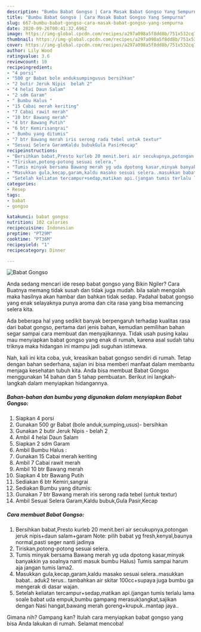 ```yaml
---
description: "Bumbu Babat Gongso | Cara Masak Babat Gongso Yang Sempurna"
title: "Bumbu Babat Gongso | Cara Masak Babat Gongso Yang Sempurna"
slug: 667-bumbu-babat-gongso-cara-masak-babat-gongso-yang-sempurna
date: 2020-09-26T00:41:32.696Z
image: https://img-global.cpcdn.com/recipes/a297a098a5f8dd8b/751x532cq70/babat-gongso-foto-resep-utama.jpg
thumbnail: https://img-global.cpcdn.com/recipes/a297a098a5f8dd8b/751x532cq70/babat-gongso-foto-resep-utama.jpg
cover: https://img-global.cpcdn.com/recipes/a297a098a5f8dd8b/751x532cq70/babat-gongso-foto-resep-utama.jpg
author: Lily Wood
ratingvalue: 3.6
reviewcount: 10
recipeingredient:
- "4 porsi"
- "500 gr Babat bole anduksumpingusus bersihkan"
- "2 butir Jeruk Nipis  belah 2"
- "4 helai Daun Salam"
- "2 sdm Garam"
- " Bumbu Halus "
- "15 Cabai merah keriting"
- "7 Cabai rawit merah"
- "10 btr Bawang merah"
- "4 btr Bawang Putih"
- "6 btr Kemirisangrai"
- " Bumbu yang ditumis"
- "7 btr Bawang merah iris serong rada tebel untuk textur"
- "Sesuai Selera GaramKaldu bubukGula PasirKecap"
recipeinstructions:
- "Bersihkan babat,Presto kurleb 20 menit.beri air secukupnya,potongan jeruk nipis+daun salam+garam Note: pilih babat yg fresh,kenyal,baunya normal,pasti seger nanti jadinya"
- "Tiriskan,potong-potong sesuai selera."
- "Tumis minyak bersama Bawang merah yg uda dpotong kasar,minyak banyakkin ya soalnya nanti masuk bumbu Halus) Tumis sampai harum aja jangan tumis lama2."
- "Masukkan gula,kecap,garam,kaldu masako sesuai selera..masukkan babat.. aduk2 terus.. tambahkan air skitar 100cc+supaya juga bumbu ga mengerak di dasar wajan."
- "Setelah keliatan tercampur+sedap,matikan api.(jangan tumis terlalu lama soale babat uda empuk,bumbu gampang merasuk)angkat,sajikan dengan Nasi hangat,bawang merah goreng+krupuk..mantap jaya.."
categories:
- Resep
tags:
- babat
- gongso

katakunci: babat gongso 
nutrition: 102 calories
recipecuisine: Indonesian
preptime: "PT29M"
cooktime: "PT36M"
recipeyield: "1"
recipecategory: Dinner

---
```



![Babat Gongso](https://img-global.cpcdn.com/recipes/a297a098a5f8dd8b/751x532cq70/babat-gongso-foto-resep-utama.jpg)

Anda sedang mencari ide resep babat gongso yang Bikin Ngiler? Cara Buatnya memang tidak susah dan tidak juga mudah. bila salah mengolah maka hasilnya akan hambar dan bahkan tidak sedap. Padahal babat gongso yang enak selayaknya punya aroma dan cita rasa yang bisa memancing selera kita.



Ada beberapa hal yang sedikit banyak berpengaruh terhadap kualitas rasa dari babat gongso, pertama dari jenis bahan, kemudian pemilihan bahan segar sampai cara membuat dan menyajikannya. Tidak usah pusing kalau mau menyiapkan babat gongso yang enak di rumah, karena asal sudah tahu triknya maka hidangan ini mampu jadi suguhan istimewa.


Nah, kali ini kita coba, yuk, kreasikan babat gongso sendiri di rumah. Tetap dengan bahan sederhana, sajian ini bisa memberi manfaat dalam membantu menjaga kesehatan tubuh kita. Anda bisa membuat Babat Gongso menggunakan 14 bahan dan 5 tahap pembuatan. Berikut ini langkah-langkah dalam menyiapkan hidangannya.

<!--inarticleads1-->

##### Bahan-bahan dan bumbu yang digunakan dalam menyiapkan Babat Gongso:

1. Siapkan 4 porsi
1. Gunakan 500 gr Babat (bole anduk,sumping,usus)- bersihkan
1. Gunakan 2 butir Jeruk Nipis - belah 2
1. Ambil 4 helai Daun Salam
1. Siapkan 2 sdm Garam
1. Ambil  Bumbu Halus :
1. Gunakan 15 Cabai merah keriting
1. Ambil 7 Cabai rawit merah
1. Ambil 10 btr Bawang merah
1. Siapkan 4 btr Bawang Putih
1. Sediakan 6 btr Kemiri,sangrai
1. Sediakan  Bumbu yang ditumis:
1. Gunakan 7 btr Bawang merah iris serong rada tebel (untuk textur)
1. Ambil Sesuai Selera Garam,Kaldu bubuk,Gula Pasir,Kecap




<!--inarticleads2-->

##### Cara membuat Babat Gongso:

1. Bersihkan babat,Presto kurleb 20 menit.beri air secukupnya,potongan jeruk nipis+daun salam+garam Note: pilih babat yg fresh,kenyal,baunya normal,pasti seger nanti jadinya
1. Tiriskan,potong-potong sesuai selera.
1. Tumis minyak bersama Bawang merah yg uda dpotong kasar,minyak banyakkin ya soalnya nanti masuk bumbu Halus) Tumis sampai harum aja jangan tumis lama2.
1. Masukkan gula,kecap,garam,kaldu masako sesuai selera..masukkan babat.. aduk2 terus.. tambahkan air skitar 100cc+supaya juga bumbu ga mengerak di dasar wajan.
1. Setelah keliatan tercampur+sedap,matikan api.(jangan tumis terlalu lama soale babat uda empuk,bumbu gampang merasuk)angkat,sajikan dengan Nasi hangat,bawang merah goreng+krupuk..mantap jaya..




Gimana nih? Gampang kan? Itulah cara menyiapkan babat gongso yang bisa Anda lakukan di rumah. Selamat mencoba!
